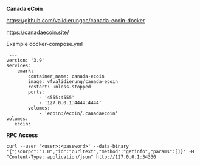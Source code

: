 **Canada eCoin**

https://github.com/validierungcc/canada-ecoin-docker

https://canadaecoin.site/


Example docker-compose.yml

     ---
    version: '3.9'
    services:
        emark:
            container_name: canada-ecoin
            image: vfvalidierung/canada-ecoin
            restart: unless-stopped
            ports:
                - '4555:4555'
                - '127.0.0.1:4444:4444'
            volumes:
                - 'ecoin:/ecoin/.canadaecoin'
    volumes:
       ecoin:

**RPC Access**

    curl --user '<user>:<password>' --data-binary '{"jsonrpc":"1.0","id":"curltext","method":"getinfo","params":[]}' -H "Content-Type: application/json" http://127.0.0.1:34330
